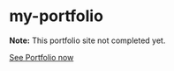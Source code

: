 # my-portfolio

**Note:** This portfolio site not completed yet.

[See Portfolio now](https://a4archit.github.io/my-portfolio/)

